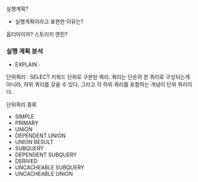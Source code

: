 실행계획?

- 실행계획이라고 표현한 이유는?

옵티마이저?
스토리지 엔진?

### 실행 계획 분석

- EXPLAIN :

단위쿼리 : SELECT 키워드 단위로 구분된 쿼리.
쿼리는 단순히 한 쿼리로 구성되는게 아니라, 하위 쿼리를 갖을 수 있다. 그리고 각 하위 쿼리를 포함하는 개념이 단위 쿼리이다.

단위쿼리 종류

- SIMPLE
- PRIMARY
- UNION
- DEPENDENT UNION
- UNION RESULT
- SUBQUERY
- DEPENDENT SUBQUERY
- DERIVED
- UNCACHEABLE SUBQUERY
- UNCACHEABLE UNION

